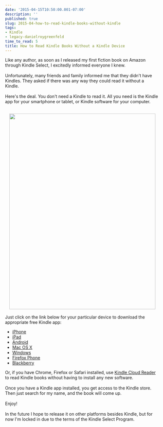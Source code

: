 ```yaml
---
date: '2015-04-15T10:50:00.001-07:00'
description: ''
published: true
slug: 2015-04-how-to-read-kindle-books-without-kindle
tags:
- Kindle
- legacy-danielroygreenfeld
time_to_read: 5
title: How to Read Kindle Books Without a Kindle Device
---
```


Like any author, as soon as I released my first fiction book on Amazon through Kindle Select, I excitedly informed everyone I knew.<br /><br />Unfortunately, many friends and family informed me that they didn't have Kindles. They asked if there was any way they could read it without a Kindle.<br /><br />Here's the deal. You don't need a Kindle to read it. All you need is the Kindle app for your smartphone or tablet, or Kindle software for your computer.<br /><br /><div class="separator" style="clear: both; text-align: center;"><a href="http://2.bp.blogspot.com/-lyGJbe_8tlg/VS6kp10P2MI/AAAAAAAAEz8/1-mfFBYv-lI/s1600/kindle-app-on-samsung-phone-annotated.png" style="margin-left: 1em; margin-right: 1em;"><img border="0" height="640" src="http://2.bp.blogspot.com/-lyGJbe_8tlg/VS6kp10P2MI/AAAAAAAAEz8/1-mfFBYv-lI/s320/kindle-app-on-samsung-phone-annotated.png" width="480" /></a></div><br />Just click on the link below for your particular device to download the appropriate free Kindle app:<br /><ul><li><a href="https://itunes.apple.com/us/app/kindle-read-books-ebooks-magazines/id302584613">iPhone</a></li><li><a href="https://itunes.apple.com/us/app/kindle-read-books-ebooks-magazines/id302584613">iPad</a></li><li><a href="https://play.google.com/store/apps/details?id=com.amazon.kindle">Android</a></li><li><a href="http://www.amazon.com/gp/kindle/mac/download">Mac OS X</a></li><li><a href="http://www.amazon.com/gp/kindle/pc/download">Windows</a></li><li><a href="https://www.blogger.com/blogger.g?blogID=155915197084092577">Firefox Phone</a></li><li><a href="https://appworld.blackberry.com/webstore/content/25058915/">Blackberry</a></li></ul>Or, if you have Chrome, Firefox or Safari installed, use <a href="https://read.amazon.com/">Kindle Cloud Reader</a> to read Kindle books without having to install any new software.<br /><br />Once you have a Kindle app installed, you get access to the Kindle store. Then just search for my name, and the book will come up.<br /><br />Enjoy!<br /><br />In the future I hope to release it on other platforms besides Kindle, but for now I'm locked in due to the terms of the Kindle Select Program.<br /><div><br /></div>